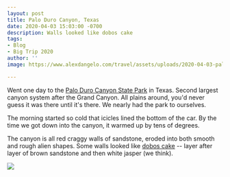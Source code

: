 ```yaml
---
layout: post
title: Palo Duro Canyon, Texas
date: 2020-04-03 15:03:00 -0700
description: Walls looked like dobos cake
tags:
- Blog
- Big Trip 2020
author: ''
image: https://www.alexdangelo.com/travel/assets/uploads/2020-04-03-palo-duro-canyon-dobos-cake-walls.jpg

---
```

Went one day to the [Palo Duro Canyon State Park](https://tpwd.texas.gov/state-parks/palo-duro-canyon) in Texas. Second largest canyon system after the Grand Canyon. All plains around, you'd never guess it was there until it's there. We nearly had the park to ourselves.

The morning started so cold that icicles lined the bottom of the car. By the time we got down into the canyon, it warmed up by tens of degrees.

The canyon is all red craggy walls of sandstone, eroded into both smooth and rough alien shapes. Some walls looked like [dobos cake](https://en.wikipedia.org/wiki/Dobos_torte) -- layer after layer of brown sandstone and then white jasper (we think).

![](https://www.alexdangelo.com/travel/assets/uploads/2020-04-03-palo-duro-canyon-rock-garden-pano.jpg)